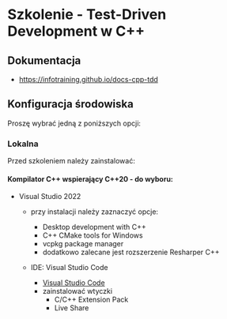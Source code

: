 # Szkolenie - Test-Driven Development w C++ #

## Dokumentacja

* https://infotraining.github.io/docs-cpp-tdd

## Konfiguracja środowiska

Proszę wybrać jedną z poniższych opcji:

### Lokalna

Przed szkoleniem należy zainstalować:

#### Kompilator C++ wspierający C++20 - do wyboru:
  * Visual Studio 2022
    * przy instalacji należy zaznaczyć opcje:
      * Desktop development with C++
      * C++ CMake tools for Windows
      * vcpkg package manager
      * dodatkowo zalecane jest rozszerzenie Resharper C++

    * IDE: Visual Studio Code
      * [Visual Studio Code](https://code.visualstudio.com/)
      * zainstalować wtyczki
        * C/C++ Extension Pack
        * Live Share
